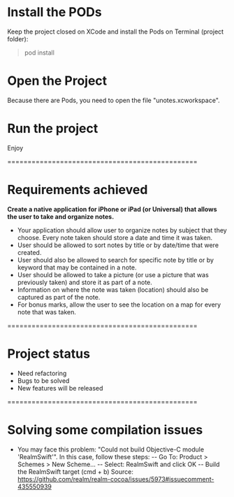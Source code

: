 # Install the PODs
Keep the project closed on XCode and install the Pods on Terminal (project folder):
> pod install

# Open the Project
Because there are Pods, you need to open the file "unotes.xcworkspace".

# Run the project
Enjoy


===============================================
# Requirements achieved
**Create a native application for iPhone or iPad (or Universal) that allows the user to take and organize notes.**

- Your application should allow user to organize notes by subject that they choose. Every note taken should store a date and time it was taken.
- User should be allowed to sort notes by title or by date/time that were created.
- User should also be allowed to search for specific note by title or by keyword that may be contained in a note.
- User should be allowed to take a picture (or use a picture that was previously taken) and store it as part of a note.
- Information on where the note was taken (location) should also be captured as part of the note.
- For bonus marks, allow the user to see the location on a map for every note that was taken.

===============================================
# Project status
- Need refactoring
- Bugs to be solved
- New features will be released

===============================================
# Solving some compilation issues
- You may face this problem: "Could not build Objective-C module 'RealmSwift'". In this case, follow these steps:
-- Go To: Product > Schemes > New Scheme...
-- Select: RealmSwift and click OK
-- Build the RealmSwift target (cmd + b)
Source: https://github.com/realm/realm-cocoa/issues/5973#issuecomment-435550939
